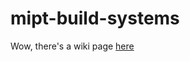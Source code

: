 # mipt-build-systems

Wow, there's a wiki page [here](https://github.com/klimarissa17/mipt-build-systems/wiki)
